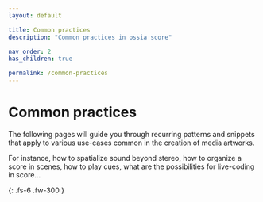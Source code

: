 ```yaml
---
layout: default

title: Common practices
description: "Common practices in ossia score"

nav_order: 2
has_children: true

permalink: /common-practices
---
```


# Common practices

The following pages will guide you through recurring patterns and snippets that apply to various use-cases common in the creation of media artworks.

For instance, how to spatialize sound beyond stereo, how to organize a score in scenes, how to play cues, what are the possibilities for live-coding in score...

{: .fs-6 .fw-300 }
